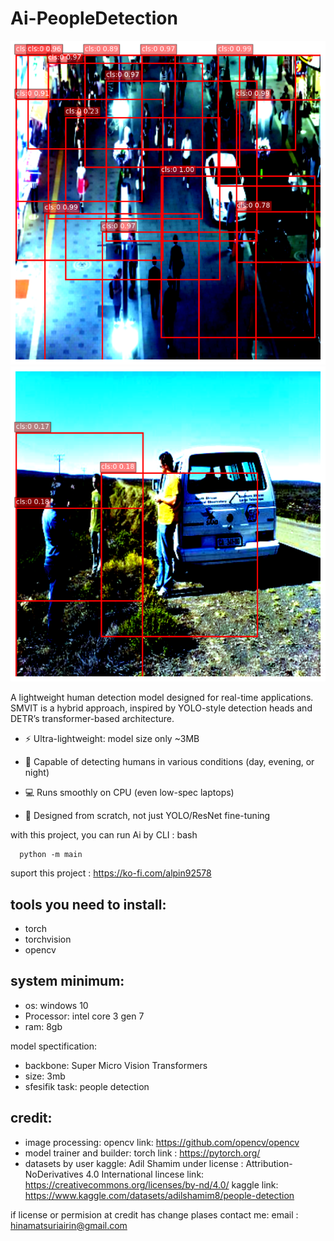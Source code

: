 # Ai-PeopleDetection

![sample](./download.png)
![sample](./sample.png)

A lightweight human detection model designed for real-time applications.
SMVIT is a hybrid approach, inspired by YOLO-style detection heads and DETR’s transformer-based architecture.

- ⚡ Ultra-lightweight: model size only ~3MB

- 🎯 Capable of detecting humans in various conditions (day, evening, or night)

- 💻 Runs smoothly on CPU (even low-spec laptops)

- 🔬 Designed from scratch, not just YOLO/ResNet fine-tuning

with this project, you can run Ai by CLI : 
bash 
```
  python -m main
```

suport this project : https://ko-fi.com/alpin92578

tools you need to install:
-------------------------
  - torch
  - torchvision
  - opencv
    
system minimum:
-----------------
- os: windows 10
- Processor: intel core 3 gen 7
- ram: 8gb

model spectification:
- backbone: Super Micro Vision Transformers
- size: 3mb
- sfesifik task: people detection

credit:
------------------------------
- image processing: opencv 
  link: https://github.com/opencv/opencv
- model trainer and builder: torch
  link : https://pytorch.org/
- datasets by user kaggle: Adil Shamim under license : Attribution-NoDerivatives 4.0 International
  lincese link: https://creativecommons.org/licenses/by-nd/4.0/
  kaggle link: https://www.kaggle.com/datasets/adilshamim8/people-detection

if license or permision at credit has change plases contact me:
email : hinamatsuriairin@gmail.com

  
